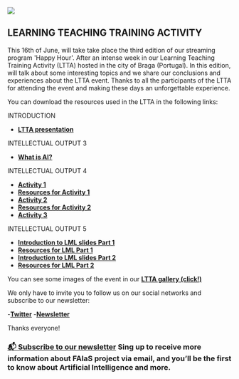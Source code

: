 ![](banner_happy_hour.png)

## LEARNING TEACHING TRAINING ACTIVITY

This 16th of June, will take take place the third edition of our streaming program 'Happy Hour'. After an intense week in our Learning Teaching Training Activity (LTTA) hosted in the city of Braga (Portugal). In this edition, will talk about some interesting topics and we share our conclusions and experiences about the LTTA event. Thanks to all the participants of the LTTA for attending the event and making these days an unforgettable experience.

You can download the resources used in the LTTA in the following links:

INTRODUCTION
- [**LTTA presentation**](https://fosteringai.github.io/project/result3/ltta_activities/introduction_slides.pdf)

INTELLECTUAL OUTPUT 3
- [**What is AI?**](https://fosteringai.github.io/project/result1/What_is_AI-FAIAS_LTTA.pdf)

INTELLECTUAL OUTPUT 4
- [**Activity 1**](https://fosteringai.github.io/project/result2/ltta_activities/guidance_activity1.pdf)
- [**Resources for Activity 1**](https://fosteringai.github.io/project/result2/ltta_activities/source_activity1.zip)
- [**Activity 2**](https://fosteringai.github.io/project/result2/ltta_activities/guidance_activity2.pdf)
- [**Resources for Activity 2**](https://fosteringai.github.io/project/result2/ltta_activities/source_activity2.zip)
- [**Activity 3**](https://fosteringai.github.io/project/result2/ltta_activities/guidance_activity3_test.pdf)

INTELLECTUAL OUTPUT 5
- [**Introduction to LML slides Part 1**](https://fosteringai.github.io/project/result3/ltta_activities/ltta_io5_p1.pdf)
- [**Resources for LML Part 1**](https://fosteringai.github.io/project/result3/ltta_activities/LTTA_BRAGA-IO5_P1.zip)
- [**Introduction to LML slides Part 2**](https://fosteringai.github.io/project/result3/ltta_activities/ltta_io5_p2.pdf)
- [**Resources for LML Part 2**](https://fosteringai.github.io/project/result3/ltta_activities/LTTA_BRAGA-IO5_P2.zip)


You can see some images of the event in our [**LTTA gallery (click!)**](https://fosteringai.github.io/ltta_gallery)

We only have to invite you to follow us on our social networks and subscribe to our newsletter:

-[**Twitter**](https://twitter.com/fosteringai)
-[**Newsletter**](http://eepurl.com/hLgTQz)

Thanks everyone!


### [📬 Subscribe to our newsletter](http://eepurl.com/hLgTQz) Sing up to receive more information about FAIaS project via email, and you’ll be the first to know about Artificial Intelligence and more.



